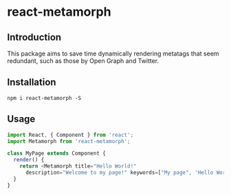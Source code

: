 # react-metamorph

## Introduction
This package aims to save time dynamically rendering metatags that seem
redundant, such as those by Open Graph and Twitter.

## Installation
`npm i react-metamorph -S`

## Usage
```Javascript
import React, { Component } from 'react';
import Metamorph from 'react-metamorph';

class MyPage extends Component {
  render() {
    return <Metamorph title="Hello World!"
      description="Welcome to my page!" keywords=["My page", 'Hello World'] />
  }
}
```
